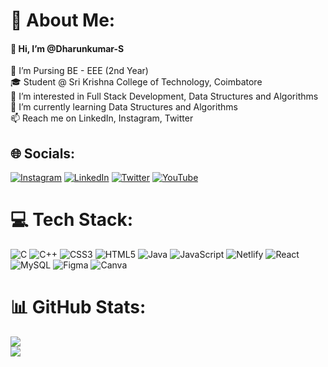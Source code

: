 # 💫 About Me:
#### 👋 Hi, I’m @Dharunkumar-S<br>
📘 I’m Pursing BE - EEE (2nd Year) <br>
🎓 Student @ Sri Krishna College of Technology, Coimbatore<br>
👀 I’m interested in Full Stack Development, Data Structures and Algorithms<br>
🌱 I’m currently learning Data Structures and Algorithms<br>
📫 Reach me on LinkedIn, Instagram, Twitter


## 🌐 Socials:
[![Instagram](https://img.shields.io/badge/Instagram-%23E4405F.svg?logo=Instagram&logoColor=white)](https://instagram.com/dharunkumar_s) [![LinkedIn](https://img.shields.io/badge/LinkedIn-%230077B5.svg?logo=linkedin&logoColor=white)](https://linkedin.com/in/dharunkumars) [![Twitter](https://img.shields.io/badge/Twitter-%231DA1F2.svg?logo=Twitter&logoColor=white)](https://twitter.com/dharun_kumar_s) [![YouTube](https://img.shields.io/badge/YouTube-%23FF0000.svg?logo=YouTube&logoColor=white)](https://youtube.com/@dharunkumar_s) 

# 💻 Tech Stack:
![C](https://img.shields.io/badge/c-%2300599C.svg?style=flat&logo=c&logoColor=white) ![C++](https://img.shields.io/badge/c++-%2300599C.svg?style=flat&logo=c%2B%2B&logoColor=white) ![CSS3](https://img.shields.io/badge/css3-%231572B6.svg?style=flat&logo=css3&logoColor=white) ![HTML5](https://img.shields.io/badge/html5-%23E34F26.svg?style=flat&logo=html5&logoColor=white) ![Java](https://img.shields.io/badge/java-%23ED8B00.svg?style=flat&logo=java&logoColor=white) ![JavaScript](https://img.shields.io/badge/javascript-%23323330.svg?style=flat&logo=javascript&logoColor=%23F7DF1E) ![Netlify](https://img.shields.io/badge/netlify-%23000000.svg?style=flat&logo=netlify&logoColor=#00C7B7) ![React](https://img.shields.io/badge/react-%2320232a.svg?style=flat&logo=react&logoColor=%2361DAFB) ![MySQL](https://img.shields.io/badge/mysql-%2300f.svg?style=flat&logo=mysql&logoColor=white) 	![Figma](https://img.shields.io/badge/figma-%23F24E1E.svg?style=flat&logo=figma&logoColor=white) ![Canva](https://img.shields.io/badge/Canva-%2300C4CC.svg?style=flat&logo=Canva&logoColor=white)
# 📊 GitHub Stats:
![](https://github-readme-streak-stats.herokuapp.com/?user=Dharunkumar-S&theme=dark&hide_border=false)<br/>
![](https://github-readme-stats.vercel.app/api/top-langs/?username=Dharunkumar-S&theme=dark&hide_border=false&include_all_commits=true&count_private=false&layout=compact)
